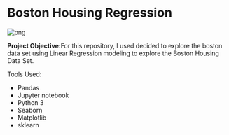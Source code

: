 # Boston Housing Regression 

![png](boston.jpeg)

<b>Project Objective:</b>For this repository, I used decided to explore the boston data set using Linear Regression modeling to explore the  Boston Housing Data Set.


Tools Used: 
<ul>
<li>Pandas</li>
<li>Jupyter notebook</li>
<li> Python 3</li>
<li> Seaborn </li>
<li> Matplotlib</li> 
<li> sklearn </li> 
</ul>



